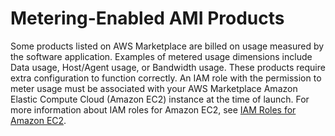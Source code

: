 # Metering\-Enabled AMI Products<a name="buyer-ami-metering-enabled-products"></a>

Some products listed on AWS Marketplace are billed on usage measured by the software application\. Examples of metered usage dimensions include Data usage, Host/Agent usage, or Bandwidth usage\. These products require extra configuration to function correctly\. An IAM role with the permission to meter usage must be associated with your AWS Marketplace Amazon Elastic Compute Cloud \(Amazon EC2\) instance at the time of launch\. For more information about IAM roles for Amazon EC2, see [IAM Roles for Amazon EC2](https://docs.aws.amazon.com/AWSEC2/latest/UserGuide/iam-roles-for-amazon-ec2.html)\. 